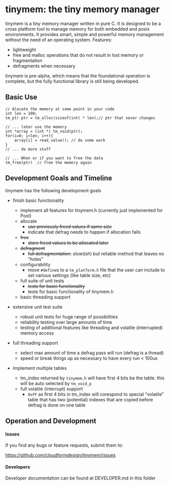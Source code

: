 # tinymem: the tiny memory manager

tinymem is a tiny memory manager written in pure C. It is designed to be a cross platform tool to manage memory for both embedded and posix environments. It provides smart, simple and powerful memory management without the need of an operating system.
Features:
- lightweight
- free and malloc operations that do not result in lost memory or fragmentation
- defragments when necessary

tinymem is pre-alpha, which means that the foundational operation is complete, but the fully functional library is still being developed.


## Basic Use
```
// Alocate the memory at some point in your code
int len = 100;
tm_ptr ptr = tm_alloc(sizeof(int) * len);// ptr that never changes

// ... later use the memory
int *array = (int *) tm_void(ptr);
for(i=0; i<len; i++){
    array[i] = read_value(); // do some work
}
// ... do more stuff

// ... When or if you want to free the data
tm_free(ptr)  // free the memory again
```


## Development Goals and Timeline
tinymem has the following development goals
- finish basic functionality
    - implement all features for tinymem.h (currently just implemented for Pool)
    - allocate
        - ~~use previously freed values if same size~~
        - indicate that defrag needs to happen if allocation fails
    - ~~free~~
        - ~~store freed values to be allocated later~~
    - ~~defragment~~
        - ~~full defragmentation~~: slow(ish) but reliable method that leaves no “holes”
    - configurability
        - move `#define`s to a `tm_platform.h` file that the user can include to
            set various settings (like table size, etc)
    - full suite of unit tests
        - ~~tests for basic functionality~~
        - tests for basic functionality of tinymem.h
    - basic threading support 

- extensive unit test suite
    - robust unit tests for huge range of possibilities
    - reliability testing over large amounts of time
    - testing of additional features like threading and volatile (interrupted)
        memory access

- full threading support
    - select max amount of time a defrag pass will run (defrag is a thread)
    - speed or break things up as necessary to have every run < 100us

- Implement multiple tables
    - tm_index returned by `tinymem.h` will have first 4 bits be the table.
        this will be auto selected by `tm_void_p`
    - full volatile (interrupt) support
        - `0xFF` as first 4 bits in tm_index will corespond to special
            “volatile” table that has two (potential) indexes that are
            copied before defrag is done on one table
        

## Operation and Development

#### Issues
If you find any bugs or feature requests, submit them to: 

https://github.com/cloudformdesign/tinymem/issues

#### Developers

Developer documentation can be found at DEVELOPER.md in this folder

